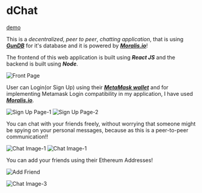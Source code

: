# dChat 
[demo](https://dchatapp.netlify.app/)

This is a *decentralized*, *peer to peer*, *chatting application*, that is using [***GunDB***](https://gun.eco/) for it's database and it is powered by [***Moralis.io***](https://moralis.io/)!

The frontend of this web application is built using ***React JS*** and the backend is built using ***Node***. 

![Front Page](https://i.postimg.cc/GhHm8C15/Screenshot-880.png)

User can Login(or Sign Up) using their [***MetaMask wallet***](https://metamask.io/) and for implementing Metamask Login compatibility in my application, I have used [***Moralis.io***](https://moralis.io/).

![Sign Up Page-1](https://i.postimg.cc/yYZzCYKs/Screenshot-882.png)
![Sign Up Page-2](https://i.postimg.cc/RZ15qsqY/Screenshot-887.png)

You can chat with your friends freely, without worrying that someone might be spying on your personal messages, because as this is a peer-to-peer communication!!

![Chat Image-1](https://i.postimg.cc/52r748Sr/Screenshot-888.png)
![Chat Image-1](https://i.postimg.cc/2S1GKVN7/Screenshot-889.png)

You can add your friends using their Ethereum Addresses!

![Add Friend](https://i.postimg.cc/tJ7n4n5r/Screenshot-890.png)

![Chat Image-3](https://i.postimg.cc/g23XjWVP/Screenshot-891.png)

